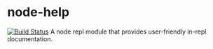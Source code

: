 # node-help
[![Build Status](https://travis-ci.org/foundling/node-help.svg?branch=master)](https://travis-ci.org/foundling/node-help)
A node repl module that provides user-friendly in-repl documentation. 
